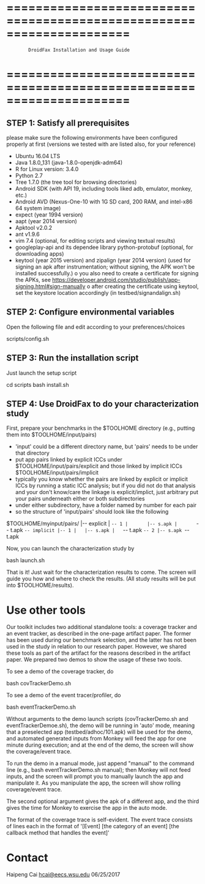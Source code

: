 =====================================================================
=====================================================================
            DroidFax Installation and Usage Guide
=====================================================================
=====================================================================

STEP 1: Satisfy all prerequisites
---------------------------------------------------------------------
please make sure the following environments have been configured properly at first (versions we tested with are listed also, for your reference)

* Ubuntu 16.04 LTS
* Java 1.8.0_131 (java-1.8.0-openjdk-adm64) 
* R for Linux version: 3.4.0
* Python 2.7
* Tree 1.7.0 (the tree tool for browsing directories)
* Android SDK (with API 19, including tools liked adb, emulator, monkey, etc.)
* Android AVD (Nexus-One-10 with 1G SD card, 200 RAM, and intel-x86 64 system image)
* expect  (year 1994 version)
* aapt (year 2014 version)
* Apktool v2.0.2
* ant v1.9.6
* vim 7.4 (optional, for editing scripts and viewing textual results)
* googleplay-api and its dependee library python-protobuf (optional, for downloading apps)
* keytool (year 2015 version) and zipalign (year 2014 version) (used for signing an apk after instrumentation; without signing, the APK won't be installed successfully.)
    o you also need to create a certificate for signing the APKs, see https://developer.android.com/studio/publish/app-signing.html#sign-manually
    o after creating the certificate using keytool, set the keystore location accordingly (in testbed/signandalign.sh)


STEP 2: Configure environmental variables
---------------------------------------------------------------------
Open the following file and edit according to your preferences/choices

scripts/config.sh 


STEP 3: Run the installation script
---------------------------------------------------------------------
Just launch the setup script

cd scripts
bash install.sh


STEP 4: Use DroidFax to do your characterization study
---------------------------------------------------------------------
First, prepare your benchmarks in the $TOOLHOME directory (e.g., putting them into $TOOLHOME/input/pairs)

* 'input' could be a different directory name, but 'pairs' needs to be under that directory
* put app pairs linked by explicit ICCs under $TOOLHOME/input/pairs/explicit and those linked by implicit ICCs $TOOLHOME/input/pairs/implicit
* typically you know whether the pairs are linked by explicit or implicit ICCs by running a static ICC analysis; but if you did not do that analysis and 
  your don't know/care the linkage is explicit/implict, just arbitrary put your pairs underneath either or both subdirectories
* under either subdirectory, have a folder named by number for each pair
* so the structure of 'input/pairs' should look like the following

$TOOLHOME/myinput/pairs/
|-- explicit
|   `-- 1
|       |-- s.apk
|       `-- t.apk
`-- implicit
    |-- 1
    |   |-- s.apk
    |   `-- t.apk
    `-- 2
        |-- s.apk
        `-- t.apk


Now, you can launch the characterization study by 

bash launch.sh


That is it! Just wait for the characterization results to come. The screen will guide you how and where to check the results.
(All study results will be put into $TOOLHOME/results).



Use other tools
=================================
Our toolkit includes two additional standalone tools: a coverage tracker and an event tracker, as described in the one-page artifact paper. The former has been used during our benchmark selection, and the latter has not been used in the study in relation to our research paper. However, we shared these tools as part of the artifact for the reasons described in the artifact paper. We prepared two demos to show the usage of these two tools.

To see a demo of the coverage tracker, do

bash covTrackerDemo.sh

To see a demo of the event tracer/profiler, do

bash eventTrackerDemo.sh

Without arguments to the demo launch scripts (covTrackerDemo.sh and eventTrackerDemoe.sh), the demo will be running in 'auto' mode, meaning that a preselected app (testbed/adhoc/101.apk) will be used for the demo, and automated generated inputs from Monkey will feed the app for one minute during execution; and at the end of the demo, the screen will show the coverage/event trace. 

To run the demo in a manual mode, just append "manual" to the command line (e.g., bash eventTrackerDemo.sh manual); then Monkey will not feed inputs, and the screen will prompt you to manually launch the app and manipulate it. As you manipulate the app, the screen will show rolling coverage/event trace. 

The second optional argument gives the apk of a different app, and the third gives the time for Monkey to exercise the app in the auto mode.

The format of the coverage trace is self-evident. The event trace consists of lines each in the format of '[Event] [the category of an event] [the callback method that handles the event]'


Contact
===============
Haipeng Cai
hcai@eecs.wsu.edu
06/25/2017
